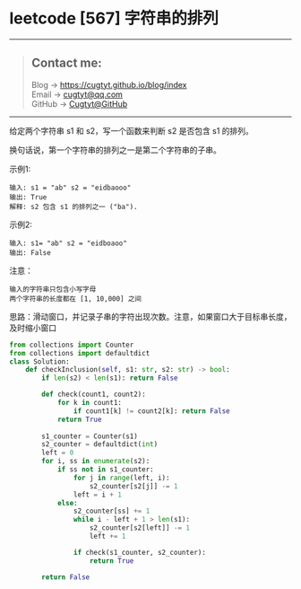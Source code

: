 # leetcode [567] 字符串的排列

---
> ## Contact me:
> Blog -> <https://cugtyt.github.io/blog/index>  
> Email -> <cugtyt@qq.com>  
> GitHub -> [Cugtyt@GitHub](https://github.com/Cugtyt)

---

给定两个字符串 s1 和 s2，写一个函数来判断 s2 是否包含 s1 的排列。

换句话说，第一个字符串的排列之一是第二个字符串的子串。

示例1:
```
输入: s1 = "ab" s2 = "eidbaooo"
输出: True
解释: s2 包含 s1 的排列之一 ("ba").
```

示例2:
```
输入: s1= "ab" s2 = "eidboaoo"
输出: False
```

注意：
```
输入的字符串只包含小写字母
两个字符串的长度都在 [1, 10,000] 之间
```

思路：滑动窗口，并记录子串的字符出现次数。注意，如果窗口大于目标串长度，及时缩小窗口

``` python
from collections import Counter
from collections import defaultdict
class Solution:
    def checkInclusion(self, s1: str, s2: str) -> bool:
        if len(s2) < len(s1): return False

        def check(count1, count2):
            for k in count1:
                if count1[k] != count2[k]: return False
            return True
        
        s1_counter = Counter(s1)
        s2_counter = defaultdict(int)
        left = 0
        for i, ss in enumerate(s2):
            if ss not in s1_counter:
                for j in range(left, i):
                    s2_counter[s2[j]] -= 1
                left = i + 1
            else:
                s2_counter[ss] += 1
                while i - left + 1 > len(s1):
                    s2_counter[s2[left]] -= 1
                    left += 1

                if check(s1_counter, s2_counter):
                    return True

        return False
```